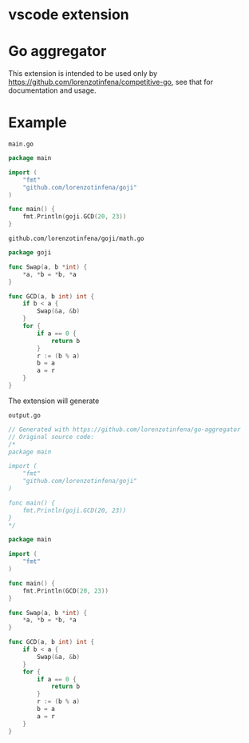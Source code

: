 # vscode extension
# Go aggregator

This extension is intended to be used only by https://github.com/lorenzotinfena/competitive-go, see that for documentation and usage.

# Example

`main.go`
``` Go
package main

import (
	"fmt"
	"github.com/lorenzotinfena/goji"
)

func main() {
	fmt.Println(goji.GCD(20, 23))
}
```
`github.com/lorenzotinfena/goji/math.go`
``` Go
package goji

func Swap(a, b *int) {
	*a, *b = *b, *a
}

func GCD(a, b int) int {
	if b < a {
		Swap(&a, &b)
	}
	for {
		if a == 0 {
			return b
		}
		r := (b % a)
		b = a
		a = r
	}
}
```
The extension will generate

`output.go`
``` Go
// Generated with https://github.com/lorenzotinfena/go-aggregator
// Original source code:
/*
package main

import (
	"fmt"
	"github.com/lorenzotinfena/goji"
)

func main() {
	fmt.Println(goji.GCD(20, 23))
}
*/

package main

import (
	"fmt"
)

func main() {
	fmt.Println(GCD(20, 23))
}

func Swap(a, b *int) {
	*a, *b = *b, *a
}

func GCD(a, b int) int {
	if b < a {
		Swap(&a, &b)
	}
	for {
		if a == 0 {
			return b
		}
		r := (b % a)
		b = a
		a = r
	}
}
```
